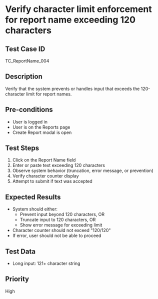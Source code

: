 # Verify character limit enforcement for report name exceeding 120 characters

## Test Case ID
TC_ReportName_004

## Description
Verify that the system prevents or handles input that exceeds the 120-character limit for report names.

## Pre-conditions
- User is logged in
- User is on the Reports page
- Create Report modal is open

## Test Steps
1. Click on the Report Name field
2. Enter or paste text exceeding 120 characters
3. Observe system behavior (truncation, error message, or prevention)
4. Verify character counter display
5. Attempt to submit if text was accepted

## Expected Results
- System should either:
  - Prevent input beyond 120 characters, OR
  - Truncate input to 120 characters, OR
  - Show error message for exceeding limit
- Character counter should not exceed "120/120"
- If error, user should not be able to proceed

## Test Data
- Long input: 121+ character string

## Priority
High
